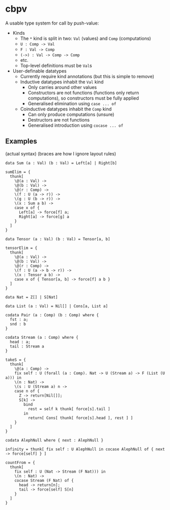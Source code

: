 # cbpv

A usable type system for call by push-value:

* Kinds
  * The `*` kind is split in two: `Val` (values) and `Comp` (computations)
  * `U : Comp -> Val`
  * `F : Val -> Comp`
  * `(->) : Val -> Comp -> Comp`
  * etc.
  * Top-level definitions must be `Val`s
* User-definable datatypes
  * Currently require kind annotations (but this is simple to remove)
  * Inductive datatypes inhabit the `Val` kind
    * Only carries around other values
    * Constructors are not functions (functions only return computations),
      so constructors must be fully applied
    * Generalised elimination using `case ... of`
  * Coinductive datatypes inhabit the `Comp` kind
    * Can only produce computations (unsure)
    * Destructors are not functions
    * Generalised introduction using `cocase ... of`

## Examples

(actual syntax) (braces are how I ignore layout rules)

```
data Sum (a : Val) (b : Val) = Left[a] | Right[b]

sumElim = {
  thunk[ 
    \@(a : Val) ->
    \@(b : Val) ->
    \@(r : Comp) ->
    \(f : U (a -> r)) ->
    \(g : U (b -> r)) ->
    \(x : Sum a b) ->
    case x of { 
      Left[a] -> force[f] a; 
      Right[a] -> force[g] a 
    } 
  ]
}

data Tensor (a : Val) (b : Val) = Tensor[a, b]

tensorElim = {
  thunk[ 
    \@(a : Val) ->
    \@(b : Val) ->
    \@(r : Comp) ->
    \(f : U (a -> b -> r)) ->
    \(x : Tensor a b) -> 
    case x of { Tensor[a, b] -> force[f] a b } 
  ]
}

data Nat = Z[] | S[Nat]

data List (a : Val) = Nil[] | Cons[a, List a]

codata Pair (a : Comp) (b : Comp) where {
  fst : a;
  snd : b
}

codata Stream (a : Comp) where {
  head : a;
  tail : Stream a
}

takeS = {
  thunk[
    \@(a : Comp) ->
    fix self : U (forall (a : Comp). Nat -> U (Stream a) -> F (List (U a))) in
    \(n : Nat) ->
    \(s : U (Stream a) n -> 
    case n of { 
      Z -> return[Nil[]]; 
      S[k] -> 
        bind 
          rest = self k thunk[ force[s].tail ]
        in 
          return[ Cons[ thunk[ force[s].head ], rest ] ]
    }
  ]
}

codata AlephNull where { next : AlephNull }
  
infinity = thunk[ fix self : U AlephNull in cocase AlephNull of { next -> force[self] } ]

countFrom = {
  thunk[
    fix self : U (Nat -> Stream (F Nat))) in
    \(n : Nat) -> 
    cocase Stream (F Nat) of { 
      head -> return[n]; 
      tail -> force[self] S[n]
    }
  ]
}
```
